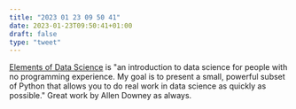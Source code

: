 ```yaml
---
title: "2023 01 23 09 50 41"
date: 2023-01-23T09:50:41+01:00
draft: false
type: "tweet"
---
```


[Elements of Data Science](https://allendowney.github.io/ElementsOfDataScience/) is "an introduction to data science for people with no programming experience. My goal is to present a small, powerful subset of Python that allows you to do real work in data science as quickly as possible." Great work by Allen Downey as always.
